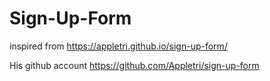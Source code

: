 # Sign-Up-Form


inspired from
https://appletri.github.io/sign-up-form/

His github account
https://github.com/Appletri/sign-up-form
